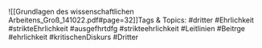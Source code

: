 
![[Grundlagen des wissenschaftlichen Arbeitens_Groß_141022.pdf#page=32]]Tags & Topics:
   #dritter
   #Ehrlichkeit
   #strikteEhrlichkeit
   #ausgefhrtdfg
   #strikteehrlichkeit
   #Leitlinien
   #Beitrge
   #ehrlichkeit
   #kritischenDiskurs
   #Dritter